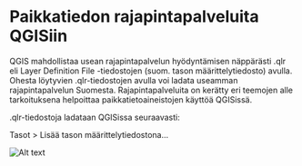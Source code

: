 # Paikkatiedon rajapintapalveluita QGISiin
QGIS mahdollistaa usean rajapintapalvelun hyödyntämisen näppärästi .qlr eli Layer Definition File -tiedostojen (suom. tason määrittelytiedosto) avulla. Ohesta löytyvien .qlr-tiedostojen avulla voi ladata useamman rajapintapalvelun Suomesta. Rajapintapalveluita on kerätty eri teemojen alle tarkoituksena helpoittaa paikkatietoaineistojen käyttöä QGISissä.

.qlr-tiedostoja ladataan QGISissa seuraavasti:

Tasot > Lisää tason määrittelytiedostona...

![Alt text](/qlr_tiedostot.png?raw=true ".qlr-tiedostojen lataaminen QGISissa")
